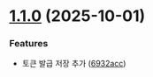 # [1.1.0](https://github.com/Develop-KIM/csat/compare/v1.0.0...v1.1.0) (2025-10-01)


### Features

* 토큰 발급 저장 추가 ([6932acc](https://github.com/Develop-KIM/csat/commit/6932accc782310c56d57b1126bcc995695b29e60))
